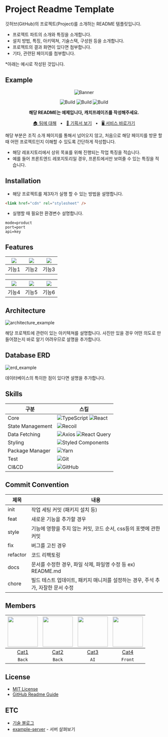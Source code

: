 # Project Readme Template

깃허브(GitHub)의 프로젝트(Project)를 소개하는 README 템플릿입니다.

- 프로젝트 파트의 소개와 특징을 소개합니다.
- 설치 방법, 특징, 아키텍쳐, 기술스택, 구성원 등을 소개합니다.
- 프로젝트의 결과 화면이 있다면 첨부합니다.
- 기타, 관련된 페이지를 첨부합니다.

\*아래는 예시로 작성된 것입니다.

## Example

<div align="center">

![Banner](https://placekitten.com/830/200)

![Build](https://img.shields.io/badge/build-1.0.0-brightgreen?logo=github)
![Build](https://img.shields.io/badge/test-passing-brightgreen?logo=github)
![Build](https://hits.seeyoufarm.com/api/count/incr/badge.svg?url=https%3A%2F%2Fgithub.com%2Fgwansikk%2FTemplates&count_bg=%2379C83D&title_bg=%23555555&icon=github.svg&icon_color=%23E7E7E7&title=hits&edge_flat=false)

**해당 README는 예제입니다, 캐치프레이즈를 작성해주세요.**

[🏠 팀에 대해](https://github.com/gwansikk)
<span>&nbsp;&nbsp;•&nbsp;&nbsp;</span>
[📄 기획서 보기](https://github.com/gwansikk)
<span>&nbsp;&nbsp;•&nbsp;&nbsp;</span>
[🖥️ 서비스 바로가기](https://github.com/gwansikk)

</div>

해당 부분은 조직 소개 페이지를 통해서 넘어오지 않고, 처음으로 해당 페이지를 방문 할때 어떤 프로젝트인지 이해할 수 있도록 간단하게 작성합니다.

- 해당 레포지토리에서 상위 목표를 위해 진행되는 작업 특징을 적습니다.
- 예를 들어 프론트엔드 레포지토리일 경우, 프론트에서만 보여줄 수 있는 특징을 적습니다.

## Installation

- 해당 프로젝트를 제3자가 실행 할 수 있는 방법을 설명합니다.

```html
<link href="cdn" rel="stylesheet" />
```

- 실행할 때 필요한 환경변수 설명합니다.

```text
mode=product
port=port
api=key
```

## Features

| <img src="https://placekitten.com/300/600"  /> | <img src="https://placekitten.com/300/600"  /> | <img src="https://placekitten.com/300/600"  /> |
| :--------------------------------------------: | :--------------------------------------------: | :--------------------------------------------: |
|                     기능1                      |                     기능2                      |                     기능3                      |

| <img src="https://placekitten.com/300/600"  /> | <img src="https://placekitten.com/300/600"  /> | <img src="https://placekitten.com/300/600"  /> |
| :--------------------------------------------: | :--------------------------------------------: | :--------------------------------------------: |
|                     기능4                      |                     기능5                      |                     기능6                      |

## Architecture

![architecture_example](https://placekitten.com/800/600)

해당 프로젝트에 관련이 있는 아키텍쳐를 설명합니다. 사진만 있을 경우 어떤 의도로 만들어졌는지 바로 알기 어려우므로 설명을 추가합니다.

## Database ERD

![erd_example](https://placekitten.com/800/600)

데이터베이스의 특이한 점이 있다면 설명을 추가합니다.

## Skills

| 구분             | 스킬                                                                                                                                                                                                                 |
| ---------------- | -------------------------------------------------------------------------------------------------------------------------------------------------------------------------------------------------------------------- |
| Core             | ![TypeScript](https://img.shields.io/badge/TypeScript-3178C6.svg?style=flat-square&logo=TypeScript&logoColor=white) ![React](https://img.shields.io/badge/React-61DAFB?style=flat-square&logo=React&logoColor=black) |
| State Management | ![Recoil](https://img.shields.io/badge/Recoil-3578E5?style=flat-square&logo=recoil&logoColor=white)                                                                                                                  |
| Data Fetching    | ![Axios](https://img.shields.io/badge/Axios-5A29E4?style=flat-square&logo=Axios&logoColor=white) ![React Query](https://img.shields.io/badge/React_Query-FF4154?style=flat-square&logo=ReactQuery&logoColor=white)   |
| Styling          | ![Styled Components](https://img.shields.io/badge/styled--components-DB7093?style=flat-square&logo=styled-components&logoColor=white)                                                                                |
| Package Manager  | ![Yarn](https://img.shields.io/badge/Yarn-2C8EBB?style=flat-square&logo=yarn&logoColor=white)                                                                                                                        |
| Test             | ![Git](https://img.shields.io/badge/git-%23F05033.svg?style=flat-square&logo=git&logoColor=white)                                                                                                                    |
| CI&CD            | ![GitHub](https://img.shields.io/badge/github-%23121011.svg?style=flat-square&logo=github&logoColor=white)                                                                                                           |

## Commit Convention

| 제목     | 내용                                                                             |
| -------- | -------------------------------------------------------------------------------- |
| init     | 작업 세팅 커밋 (패키지 설치 등)                                                  |
| feat     | 새로운 기능을 추가할 경우                                                        |
| style    | 기능에 영향을 주지 않는 커밋, 코드 순서, css등의 포맷에 관한 커밋                |
| fix      | 버그를 고친 경우                                                                 |
| refactor | 코드 리팩토링                                                                    |
| docs     | 문서를 수정한 경우, 파일 삭제, 파일명 수정 등 ex) README.md                      |
| chore    | 빌드 테스트 업데이트, 패키지 매니저를 설정하는 경우, 주석 추가, 자잘한 문서 수정 |

## Members

| <img src="https://placekitten.com/96/96" width="96" /> | <img src="https://placekitten.com/96/96" width="96" /> | <img src="https://placekitten.com/96/96" width="96" /> | <img src="https://placekitten.com/96/96" width="96" /> |
| :----------------------------------------------------: | :----------------------------------------------------: | :----------------------------------------------------: | :----------------------------------------------------: |
|          [Cat1](https://github.com/gwansikk)           |          [Cat2](https://github.com/gwansikk)           |          [Cat3](https://github.com/gwansikk)           |          [Cat4](https://github.com/gwansikk)           |
|                         `Back`                         |                         `Back`                         |                          `AI`                          |                        `Front`                         |

## License

- [MIT License](https://github.com/gwansikk)
- [GitHub Readme Guide](https://github.com/gwansikk)

## ETC

- [기술 블로그](https://github.com/gwansikk)
- [example-server](https://github.com/gwansikk) - 서버 살펴보기
